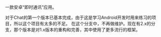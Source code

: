 一款安卓“即时通讯”应用。

对于Chat的第一个版本已基本完成，由于这是学习Android开发时用来练习的项目，所以这个项目有太多的不足。
在这个分支中，不再做维护。现在有2.x的分支，那个版本是对1.x版本的重构和完善，其中使用了更多流行的框架。
